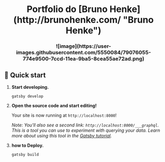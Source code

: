 <h1 align="center">
  Portfolio do [Bruno Henke](http://brunohenke.com/ "Bruno Henke")
</h1>

<h3 align="center">
![image](https://user-images.githubusercontent.com/5550084/79076055-774e9500-7ccd-11ea-9ba5-8cea55ae72ad.png)
</h3>

## 🚀 Quick start

1.  **Start developing.**

    ```shell
    gatsby develop
    ```

2.  **Open the source code and start editing!**

    Your site is now running at `http://localhost:8000`!

    _Note: You'll also see a second link: _`http://localhost:8000/___graphql`_. This is a tool you can use to experiment with querying your data. Learn more about using this tool in the [Gatsby tutorial](https://www.gatsbyjs.org/tutorial/part-five/#introducing-graphiql)._

3.  **how to Deploy.**

    ```shell
    gatsby build
    ```
